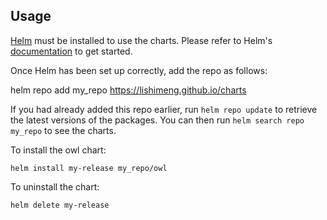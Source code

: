 ## Usage

[Helm](https://helm.sh) must be installed to use the charts.  Please refer to
Helm's [documentation](https://helm.sh/docs) to get started.

Once Helm has been set up correctly, add the repo as follows:

helm repo add my_repo https://lishimeng.github.io/charts

If you had already added this repo earlier, run `helm repo update` to retrieve
the latest versions of the packages.  You can then run `helm search repo
my_repo` to see the charts.

To install the owl chart:

    helm install my-release my_repo/owl

To uninstall the chart:

    helm delete my-release

